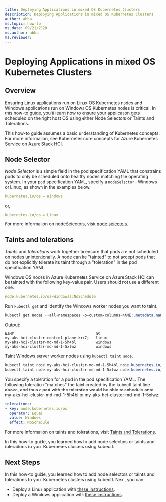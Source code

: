 ```yaml
---
title: Deploying Applications in mixed OS Kubernetes Clusters
description: Deploying Applications in mixed OS Kubernetes Clusters
author: abha
ms.topic: how-to
ms.date: 09/21/2020
ms.author: abha
ms.reviewer: 
---
```


# Deploying Applications in mixed OS Kubernetes Clusters

## Overview 
Ensuring Linux applications run on Linux OS Kubernetes nodes and Windows applications run on Windows OS Kubernetes nodes is critical. In this how-to guide, you'll learn how to ensure your application gets scheduled on the right host OS using either Node Selectors or Taints and Tolerations.

This how-to guide assumes a basic understanding of Kubernetes concepts. For more information, see Kubernetes core concepts for Azure Kubernetes Service on Azure Stack HCI.

## Node Selector 
*Node Selector* is a simple field in the pod specification YAML that constrains pods to only be scheduled onto healthy nodes matching the operating system. In your pod specification YAML, specify a `nodeSelector` - Windows or Linux, as shown in the examples below. 

```yaml
kubernetes.io/os = Windows
```
or,

```yaml
kubernetes.io/os = Linux
```

For more information on nodeSelectors, visit [node selectors](https://kubernetes.io/docs/concepts/scheduling-eviction/assign-pod-node/). 

## Taints and tolerations 
*Taints* and *tolerations* work together to ensure that pods are not scheduled on nodes unintentionally. A node can be "tainted" to not accept pods that do not explicitly tolerate its taint through a "toleration" in the pod specification YAML.

Windows OS nodes in Azure Kubernetes Service on Azure Stack HCI can be tainted with the following key-value pair. Users should not use a different one.

```yaml
node.kubernetes.io/os=Windowss:NoSchedule
```
Run `kubectl get` and identify the Windows worker nodes you want to taint.

```PowerShell
kubectl get nodes --all-namespaces -o=custom-columns=NAME:.metadata.name,OS:.status.nodeInfo.operatingSystem
```
Output:
```output
NAME                                     OS
my-aks-hci-cluster-control-plane-krx7j   linux
my-aks-hci-cluster-md-md-1-5h4bl         windows
my-aks-hci-cluster-md-md-1-5xlwz         windows
```

Taint Windows server worker nodes using `kubectl taint node`.

```PowerShell
kubectl taint node my-aks-hci-cluster-md-md-1-5h4bl node.kubernetes.io/os=Windows:NoSchedule
kubectl taint node my-aks-hci-cluster-md-md-1-5xlwz node.kubernetes.io/os=Windows:NoSchedule
```

You specify a toleration for a pod in the pod specification YAML. The following toleration "matches" the taint created by the kubectl taint line above, and thus a pod with the toleration would be able to schedule onto my-aks-hci-cluster-md-md-1-5h4bl or my-aks-hci-cluster-md-md-1-5xlwz:

```yaml
tolerations:
- key: node.kubernetes.io/os
  operator: Equal
  value: Windows
  effect: NoSchedule
```
For more information on taints and tolerations, visit [Taints and Tolerations](https://kubernetes.io/docs/concepts/scheduling-eviction/taint-and-toleration/). 

In this how-to guide, you learned how to add node selectors or taints and tolerations to your Kubernetes clusters using kubectl.

## Next Steps
In this how-to guide, you learned how to add node selectors or taints and tolerations to your Kubernetes clusters using kubectl. Next, you can:
- Deploy a Linux application with [these instructions](./deploy-linux-application.md).
- Deploy a Windows application with [these instructions](./deploy-windows-application.md).
